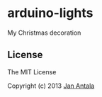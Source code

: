 # arduino-lights

My Christmas decoration

## License

The MIT License

Copyright (c) 2013 [Jan Antala](http://www.janantala.com)
